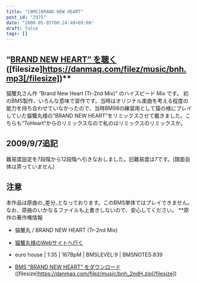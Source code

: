 ```yaml
---
title: "[BMS]BRAND NEW HEART"
post_id: "2975"
date: "2000-05-05T00:24:40+09:00"
draft: false
tags: []
---
```



## “[BRAND NEW HEART” を聴く](/filez/music/bnh.mp3) ([filesize]https://danmaq.com/filez/music/bnh.mp3[/filesize])**

 猫蟹丸さん作 “Brand New Heart (Tr-2nd Mix)” のハイスピード Mix です。 初のBMS製作、いろんな意味で習作です。当時はオリジナル楽曲を考える程度の能力を持ち合わせていなかったので、当時BM98の練習用として猿の様にプレイしていた猫蟹丸様の“BRAND NEW HEART”をリミックスさせて戴きました。こちらも“ToHeart”からのリミックスなので私のはリミックスのリミックスか。
## 2009/9/7追記
難易度設定を7段階から12段階へ引きなおしました。旧難易度は7です。(譜面自体は弄っていません)
## 注意
本作品は原曲の_差分_となっております。このBMS単体ではプレイできません。なお、原曲のいかなるファイルも上書きしないので、安心してください。 **原作の著作権情報

  * 猫蟹丸 / BRAND NEW HEART (Tr-2nd Mix)
  * [猫蟹丸様のWebサイトへ行く](http://knm.sakura.ne.jp/)
  * euro house | 1:35 | 167BpM | BMSLEVEL:9 | BMSNOTES:839

  * [BMS “BRAND NEW HEART” をダウンロード](/filez/music/bnh_2ndH.zip) ([filesize]https://danmaq.com/filez/music/bnh_2ndH.zip[/filesize])
